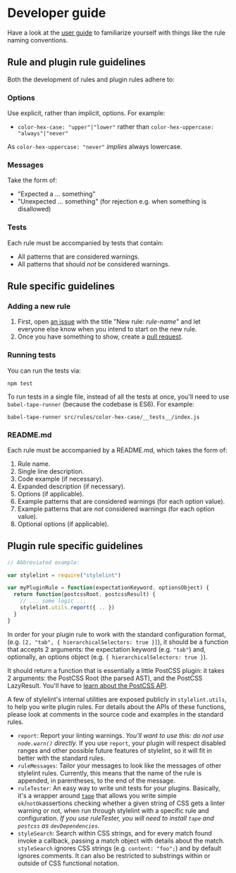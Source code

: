 # Developer guide

Have a look at the [user guide](/docs/user-guide.md) to familiarize yourself with things like the rule naming conventions.

## Rule and plugin rule guidelines

Both the development of rules and plugin rules adhere to:

### Options

Use explicit, rather than implicit, options. For example:

* `color-hex-case: "upper"|"lower"` rather than `color-hex-uppercase: "always"|"never"`

As `color-hex-uppercase: "never"` *implies* always lowercase.

### Messages

Take the form of:

* "Expected a ... something"
* "Unexpected ... something" (for rejection e.g. when something is disallowed)

### Tests

Each rule must be accompanied by tests that contain:

* All patterns that are considered warnings.
* All patterns that should *not* be considered warnings.

## Rule specific guidelines

### Adding a new rule

1. First, open [an issue](https://github.com/stylelint/stylelint/issues/new) with the title "New rule: *rule-name*" and let everyone else know when you intend to start on the new rule.
2. Once you have something to show, create a [pull request](https://github.com/stylelint/stylelint/compare).

### Running tests

You can run the tests via:

```console
npm test
```

To run tests in a single file, instead of all the tests at once, you'll need to use `babel-tape-runner` (because the codebase is ES6). For example:

```console
babel-tape-runner src/rules/color-hex-case/__tests__/index.js
```

### README.md

Each rule must be accompanied by a README.md, which takes the form of:

1. Rule name.
2. Single line description.
3. Code example (if necessary).
4. Expanded description (if necessary).
5. Options (if applicable).
6. Example patterns that are considered warnings (for each option value).
7. Example patterns that are *not* considered warnings (for each option value).
5. Optional options (if applicable).

## Plugin rule specific guidelines

```js
// Abbreviated example:

var stylelint = require("stylelint")

var myPluginRule = function(expectationKeyword, optionsObject) {
  return function(postcssRoot, postcssResult) {
    // ... some logic ...
    stylelint.utils.report({ .. })
  }
}
```

In order for your plugin rule to work with the standard configuration format, (e.g. `[2, "tab", { hierarchicalSelectors: true }]`), it should be a function that accepts 2 arguments: the expectation keyword (e.g. `"tab"`) and, optionally, an options object (e.g. `{ hierarchicalSelectors: true }`).

It should return a function that is essentially a little PostCSS plugin: it takes 2 arguments: the PostCSS Root (the parsed AST), and the PostCSS LazyResult.
You'll have to [learn about the PostCSS API](https://github.com/postcss/postcss/blob/master/docs/api.md).

A few of stylelint's internal utilities are exposed publicly in `stylelint.utils`, to help you write plugin rules.
For details about the APIs of these functions, please look at comments in the source code and examples in the standard rules.

- `report`: Report your linting warnings. *You'll want to use this: do not use `node.warn()` directly.* If you use `report`,
your plugin will respect disabled ranges and other possible future features of stylelint, so it will fit in better with the standard rules.
- `ruleMessages`: Tailor your messages to look like the messages of other stylelint rules. Currently, this means that the name of the rule is appended, in parentheses, to the end of the message.
- `ruleTester`: An easy way to write unit tests for your plugins. Basically, it's a wrapper around [`tape`](https://github.com/substack/tape) that allows you write simple `ok`/`notOk`assertions checking whether a given string of CSS gets a linter warning or not, when run through stylelint with a specific rule and configuration. *If you use ruleTester, you will need to install `tape` and `postcss` as `devDependencies`.*
- `styleSearch`: Search within CSS strings, and for every match found invoke a callback, passing a match object with details about the match. `styleSearch` ignores CSS strings (e.g. `content: "foo";`) and by default ignores comments. It can also be restricted to substrings within or outside of CSS functional notation.
